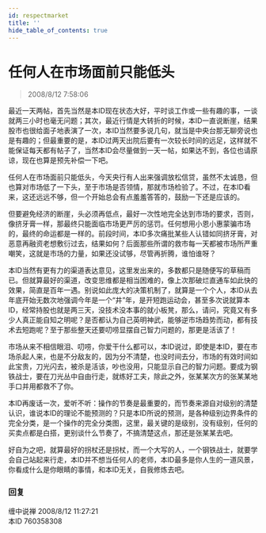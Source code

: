 ```yaml
---
id: respectmarket 
title: ''
hide_table_of_contents: true
---
```


# 任何人在市场面前只能低头

> 2008/8/12 7:58:06

<div style={{color: '#003300', fontWeight: 'bold', fontSize: '18px'}}>

最近一天两帖，首先当然是本ID现在状态大好，平时谈工作或一些有趣的事，一谈就两三小时也毫无问题；其次，最近行情是大转折的时候，本ID一直说断崖，结果股市也很给面子地表演了一次，本ID当然要多说几句，就当是中央台那无聊旁说也是有趣的；但最重要的是，本ID过两天出院后要有一次较长时间的远足，这样就不能保证每天都有帖子了，当然本ID会尽量做到一天一帖，如果达不到，各位也请原谅，现在也算是预先补偿一下吧。

 

任何人在市场面前只能低头，今天央行有人出来强调放松信贷，虽然不太诚恳，但也算对市场低了一下头，至于市场是否领情，那就市场检验了。不过，在本ID看来，这还远远不够，但一个开始总会有点羞羞答答的，鼓励一下还是应该的。

 

但要避免经济的断崖，头必须再低点，最好一次性地完全达到市场的要求，否则，像挤牙膏一样，那最终只能面临市场更严厉的惩罚。任何想用小恩小惠蒙骗市场的，最终的命运都是一样的。前段时间，本ID多次痛批某些人认错如同挤牙膏，对恶意再融资老想敷衍过去，结果如何？后面那些所谓的救市每一天都被市场所严重嘲笑，这就是市场的力量，如果还没试够，尽管再折腾，谁怕谁呀？

 

本ID当然有更有力的渠道表达意见，这里发出来的，多数都只是随便写的草稿而已。但就算最好的渠道，改变思维都是相当困难的，像上次那破烂直通车如此快的效果，简直是百年一遇。别说如此庞大的决策机制了，就算是一个个人，本ID从去年底开始无数次地强调今年是一个“井”年，是开短跑运动会，甚至多次说就算本ID，经常持股也就是两三天，没技术没本事的就小板凳，那么，请问，究竟又有多少人真正能自知之明呢？是否都认为自己英明神武，能够逆市场趋势而动，都有技术去短跑呢？至于那些整天还要叨唠显摆自己智力问题的，那更是活该了！

 

市场从来不相信眼泪、叨唠，你爱干什么都可以，本ID说过，即使是本ID，要在市场杀起人来，也是不分敌友的，因为分不清楚，也没时间去分，市场的有效时间如此宝贵，刀光闪去，被杀是活该，吵也没用，只能显示自己的智力问题。要成为钢铁战士，要在刀光丛中自由行走，就练好工夫，除此之外，张某某次方的张某某地手口并用都救不了你。

 

本ID再废话一次，爱听不听：操作的节奏是最重要的，而节奏来源自对级别的清楚认识，谁说本ID的理论不能预测的？只是本ID所说的预测，是各种级别边界条件的完全分类，是一个操作的完全分类图，这里，最关键的是级别，没有级别，任何的买卖点都是白搭，更别谈什么节奏了，不搞清楚这点，那还是张某某去吧。

 

好自为之吧，就算最好的拐杖还是拐杖，而一个大写的人，一个钢铁战士，就要学会自己站起来行走，本ID并不想当任何人的老师，本ID最多是你人生的一道风景，你看成什么是你眼睛的事情，和本ID无关，自我修炼去吧。

</div>

### 回复

<div class='blog-comment'>
<span class='blog-comment-chan'>缠中说禅</span> 2008/8/12 11:27:21<br/>
本ID 760358308
</div>